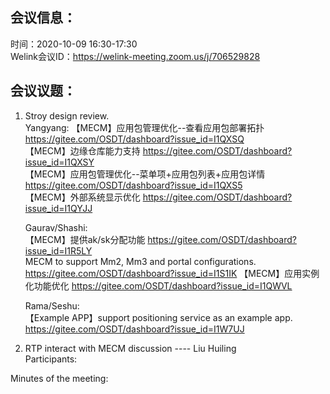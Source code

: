 会议信息：
------------

时间：2020-10-09 16:30-17:30  
Welink会议ID：https://welink-meeting.zoom.us/j/706529828


会议议题：
------------
 1. Stroy design review.  
    Yangyang:
     【MECM】应用包管理优化--查看应用包部署拓扑
https://gitee.com/OSDT/dashboard?issue_id=I1QXSQ  
     【MECM】边缘仓库能力支持
https://gitee.com/OSDT/dashboard?issue_id=I1QXSY  
     【MECM】应用包管理优化--菜单项+应用包列表+应用包详情
https://gitee.com/OSDT/dashboard?issue_id=I1QXS5  
     【MECM】外部系统显示优化
https://gitee.com/OSDT/dashboard?issue_id=I1QYJJ  

    Gaurav/Shashi:  
    【MECM】提供ak/sk分配功能
https://gitee.com/OSDT/dashboard?issue_id=I1R5LY  
    MECM to support Mm2, Mm3 and portal configurations.
https://gitee.com/OSDT/dashboard?issue_id=I1S1IK
     【MECM】应用实例化功能优化
https://gitee.com/OSDT/dashboard?issue_id=I1QWVL    

    Rama/Seshu:  
    【Example APP】support positioning service as an example app.
https://gitee.com/OSDT/dashboard?issue_id=I1W7UJ

 2. RTP interact with MECM  discussion ---- Liu Huiling   
Participants:    
  

 
Minutes of the meeting:  







